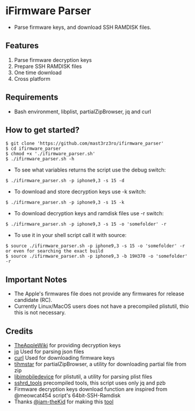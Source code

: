 # iFirmware Parser

* Parse firmware keys, and download SSH RAMDISK files.


## Features

1. Parse firmware decryption keys
2. Prepare SSH RAMDISK files
3. One time download
4. Cross platform

## Requirements

* Bash environment, libplist, partialZipBrowser, jq and curl

## How to get started?

```
$ git clone 'https://github.com/mast3rz3ro/ifirmware_parser'
$ cd ifirmware_parser
$ chmod +x './ifirmware_parser.sh'
$ ./ifirmware_parser.sh -h
```

* To see what variables returns the script use the debug switch:
```
$ ./ifirmware_parser.sh -p iphone9,3 -s 15 -d
```

* To download and store decryption keys use -k switch:
```
$ ./ifirmware_parser.sh -p iphone9,3 -s 15 -k
```

* To download decryption keys and ramdisk files use -r switch:
```
$ ./ifirmware_parser.sh -p iphone9,3 -s 15 -o 'somefolder' -r
```

* To use it in your shell script call it with source:

```
$ source ./ifirmware_parser.sh -p iphone9,3 -s 15 -o 'somefolder' -r
or even for searching the exact build
$ source ./ifirmware_parser.sh -p iphone9,3 -b 19H370 -o 'somefolder' -r
```

## Important Notes

* The Apple's firmwares file does not provide any firmwares for release candidate (RC).
* Currently Linux/MacOS users does not have a precompiled plistutil, thio this is not necessary.

## Credits

- [TheAppleWiki](https://theapplewiki.com) for providing decryption keys
- [jq](https://jqlang.github.io/jq/download/) Used for parsing json files
- [curl](https://curl.se/windows/) Used for downloading firmware keys
- [tihmstar](https://github.com/tihmstar/partialZipBrowser) for partialZipBrowser, a utility for downloading partial file from zip
- [libimobiledevice](htts://github.com/libimobiledevice/libimobiledevice) for plistutil, a utility for parsing plist files
- [sshrd_tools](https://github.com/mast3rz3ro/sshrd_tools) precompiled tools, this script uses only jq and pzb
- Firmware decryption keys download function are inspired from @meowcat454 script's 64bit-SSH-Ramdisk
- Thanks [@iam-theKid](https://github.com/iam-theKid) for making this [tool](https://github.com/iam-theKid/iOS-Firmware-Keys-Parser)